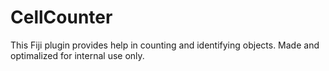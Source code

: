 # CellCounter
This Fiji plugin provides help in counting and identifying objects.
Made and optimalized for internal use only.

